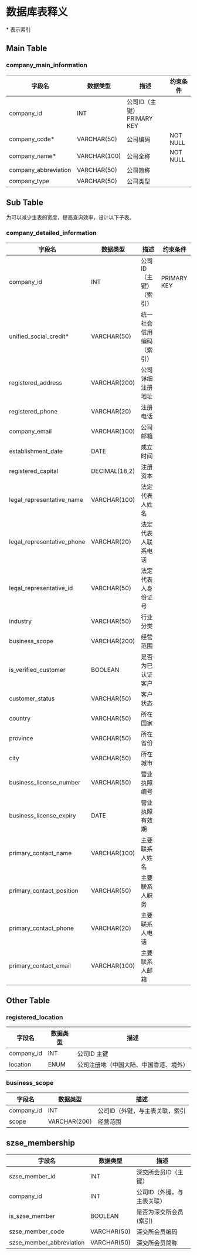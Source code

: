 # 数据库表释义
\* 表示索引
## Main Table

### company_main_information
| 字段名 | 数据类型 | 描述 |约束条件|
| ------- | ------- | ------- |-------|
| company_id  | INT  | 公司ID（主键）PRIMARY KEY|
| company_code*  | VARCHAR(50)  | 公司编码 |NOT NULL|
| company_name*  | VARCHAR(100)  | 公司全称 |NOT NULL|
| company_abbreviation  | VARCHAR(50)  | 公司简称  |
| company_type  | VARCHAR(50)  | 公司类型  |

## Sub Table
为可以减少主表的宽度，提高查询效率，设计以下子表。
### company_detailed_information
| 字段名 | 数据类型 | 描述 |约束条件|
| ------- | ------- | ------- |-------|
|company_id  | INT  | 公司ID（主键）（索引）|PRIMARY KEY|
|unified_social_credit*|VARCHAR(50)|	统一社会信用编码（索引）|
|registered_address|	VARCHAR(200)|	公司详细注册地址|
|registered_phone|	VARCHAR(20)|	注册电话|
|company_email|	VARCHAR(100)|	公司邮箱|
|establishment_date|	DATE|成立时间|
|registered_capital|	DECIMAL(18,2)|	注册资本|
|legal_representative_name|	VARCHAR(100)|	法定代表人姓名|
|legal_representative_phone	|VARCHAR(20)	|法定代表人联系电话|
|legal_representative_id|	VARCHAR(50)	|法定代表人身份证号|
|industry	|VARCHAR(50)	|行业分类|
|business_scope|	VARCHAR(200)|	经营范围|
|is_verified_customer|	BOOLEAN|	是否为已认证客户|
|customer_status|	VARCHAR(50)|	客户状态|
|country|	VARCHAR(50)|	所在国家|
|province	|VARCHAR(50)	|所在省份|
|city	|VARCHAR(50)	|所在城市|
|business_license_number	|VARCHAR(50)	|营业执照编号|
|business_license_expiry|	DATE|	营业执照有效期|
|primary_contact_name	|VARCHAR(100)	|主要联系人姓名|
|primary_contact_position	|VARCHAR(50)	|主要联系人职务|
|primary_contact_phone	|VARCHAR(20)	|主要联系人电话|
|primary_contact_email	|VARCHAR(100)	|主要联系人邮箱|

## Other Table

### registered_location
| 字段名 | 数据类型 | 描述 |
| ------- | ------- | ------- |
|company_id | INT | 公司ID 主键|
|location| ENUM | 公司注册地（中国大陆、中国香港、境外）|

### business_scope
| 字段名 | 数据类型 | 描述 |
| ------- | ------- | ------- |
|company_id| INT| 公司ID（外键，与主表关联，索引|
|scope| VARCHAR(200)| 经营范围| 

## szse_membership
| 字段名 | 数据类型 | 描述 |
| ------- | ------- | ------- |
|szse_member_id  | INT  | 深交所会员ID（主键）|
|company_id  | INT  | 公司ID（外键，与主表关联）|
|is_szse_member| BOOLEAN| 是否为深交所会员(索引)|
|szse_member_code| VARCHAR(50)| 深交所会员编码|
|szse_member_abbreviation| VARCHAR(50)| 深交所会员简称|

